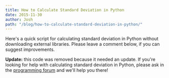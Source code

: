 ```yaml
---
title: How to Calculate Standard Deviation in Python
date: 2015-11-30
author: Josh
path: "/blog/how-to-calculate-standard-deviation-in-python/"
---
```


Here's a quick script for calculating standard deviation in Python without downloading external libraries. Please leave a comment below, if you can suggest improvements.

<strong>Update:</strong> this code was removed because it needed an update. If you're looking for help with calculating standard deviation in Python, please ask in the <a href="https://community.codeselfstudy.com/">programming forum</a> and we'll help you there!
